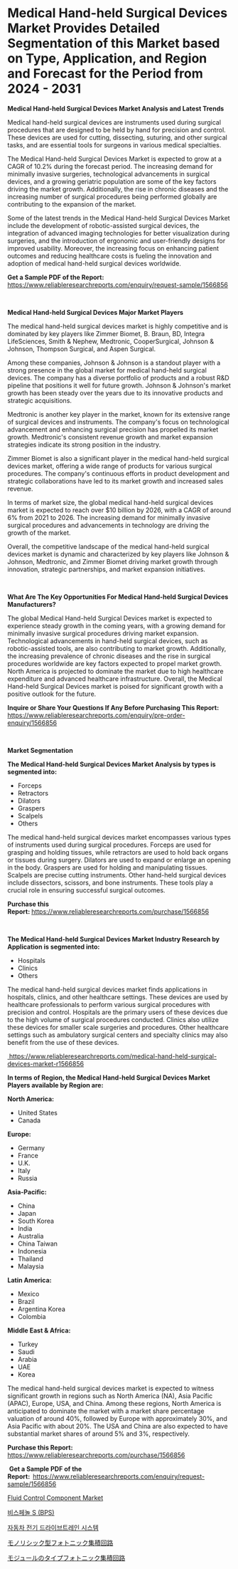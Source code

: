 <p><h1>Medical Hand-held Surgical Devices Market Provides Detailed Segmentation of this Market based on Type, Application, and Region and Forecast for the Period from 2024 - 2031</h1></p><p><strong>Medical Hand-held Surgical Devices Market Analysis and Latest Trends</strong></p>
<p><p>Medical hand-held surgical devices are instruments used during surgical procedures that are designed to be held by hand for precision and control. These devices are used for cutting, dissecting, suturing, and other surgical tasks, and are essential tools for surgeons in various medical specialties.</p><p>The Medical Hand-held Surgical Devices Market is expected to grow at a CAGR of 10.2% during the forecast period. The increasing demand for minimally invasive surgeries, technological advancements in surgical devices, and a growing geriatric population are some of the key factors driving the market growth. Additionally, the rise in chronic diseases and the increasing number of surgical procedures being performed globally are contributing to the expansion of the market.</p><p>Some of the latest trends in the Medical Hand-held Surgical Devices Market include the development of robotic-assisted surgical devices, the integration of advanced imaging technologies for better visualization during surgeries, and the introduction of ergonomic and user-friendly designs for improved usability. Moreover, the increasing focus on enhancing patient outcomes and reducing healthcare costs is fueling the innovation and adoption of medical hand-held surgical devices worldwide.</p></p>
<p><strong>Get a Sample PDF of the Report:&nbsp;</strong> <a href="https://www.reliableresearchreports.com/enquiry/request-sample/1566856">https://www.reliableresearchreports.com/enquiry/request-sample/1566856</a></p>
<p>&nbsp;</p>
<p><strong>Medical Hand-held Surgical Devices Major Market Players</strong></p>
<p><p>The medical hand-held surgical devices market is highly competitive and is dominated by key players like Zimmer Biomet, B. Braun, BD, Integra LifeSciences, Smith & Nephew, Medtronic, CooperSurgical, Johnson & Johnson, Thompson Surgical, and Aspen Surgical.</p><p>Among these companies, Johnson & Johnson is a standout player with a strong presence in the global market for medical hand-held surgical devices. The company has a diverse portfolio of products and a robust R&D pipeline that positions it well for future growth. Johnson & Johnson's market growth has been steady over the years due to its innovative products and strategic acquisitions.</p><p>Medtronic is another key player in the market, known for its extensive range of surgical devices and instruments. The company's focus on technological advancement and enhancing surgical precision has propelled its market growth. Medtronic's consistent revenue growth and market expansion strategies indicate its strong position in the industry.</p><p>Zimmer Biomet is also a significant player in the medical hand-held surgical devices market, offering a wide range of products for various surgical procedures. The company's continuous efforts in product development and strategic collaborations have led to its market growth and increased sales revenue.</p><p>In terms of market size, the global medical hand-held surgical devices market is expected to reach over $10 billion by 2026, with a CAGR of around 6% from 2021 to 2026. The increasing demand for minimally invasive surgical procedures and advancements in technology are driving the growth of the market.</p><p>Overall, the competitive landscape of the medical hand-held surgical devices market is dynamic and characterized by key players like Johnson & Johnson, Medtronic, and Zimmer Biomet driving market growth through innovation, strategic partnerships, and market expansion initiatives.</p></p>
<p>&nbsp;</p>
<p><strong>What Are The Key Opportunities For Medical Hand-held Surgical Devices Manufacturers?</strong></p>
<p><p>The global Medical Hand-held Surgical Devices market is expected to experience steady growth in the coming years, with a growing demand for minimally invasive surgical procedures driving market expansion. Technological advancements in hand-held surgical devices, such as robotic-assisted tools, are also contributing to market growth. Additionally, the increasing prevalence of chronic diseases and the rise in surgical procedures worldwide are key factors expected to propel market growth. North America is projected to dominate the market due to high healthcare expenditure and advanced healthcare infrastructure. Overall, the Medical Hand-held Surgical Devices market is poised for significant growth with a positive outlook for the future.</p></p>
<p><strong>Inquire or Share Your Questions If Any Before Purchasing This Report:</strong> <a href="https://www.reliableresearchreports.com/enquiry/pre-order-enquiry/1566856">https://www.reliableresearchreports.com/enquiry/pre-order-enquiry/1566856</a></p>
<p>&nbsp;</p>
<p><strong>Market Segmentation</strong></p>
<p><strong>The Medical Hand-held Surgical Devices Market Analysis by types is segmented into:</strong></p>
<p><ul><li>Forceps</li><li>Retractors</li><li>Dilators</li><li>Graspers</li><li>Scalpels</li><li>Others</li></ul></p>
<p><p>The medical hand-held surgical devices market encompasses various types of instruments used during surgical procedures. Forceps are used for grasping and holding tissues, while retractors are used to hold back organs or tissues during surgery. Dilators are used to expand or enlarge an opening in the body. Graspers are used for holding and manipulating tissues. Scalpels are precise cutting instruments. Other hand-held surgical devices include dissectors, scissors, and bone instruments. These tools play a crucial role in ensuring successful surgical outcomes.</p></p>
<p><strong>Purchase this Report:&nbsp;</strong><a href="https://www.reliableresearchreports.com/purchase/1566856">https://www.reliableresearchreports.com/purchase/1566856</a></p>
<p>&nbsp;</p>
<p><strong>The Medical Hand-held Surgical Devices Market Industry Research by Application is segmented into:</strong></p>
<p><ul><li>Hospitals</li><li>Clinics</li><li>Others</li></ul></p>
<p><p>The medical hand-held surgical devices market finds applications in hospitals, clinics, and other healthcare settings. These devices are used by healthcare professionals to perform various surgical procedures with precision and control. Hospitals are the primary users of these devices due to the high volume of surgical procedures conducted. Clinics also utilize these devices for smaller scale surgeries and procedures. Other healthcare settings such as ambulatory surgical centers and specialty clinics may also benefit from the use of these devices.</p></p>
<p><a href="https://www.reliableresearchreports.com/medical-hand-held-surgical-devices-market-r1566856">&nbsp;https://www.reliableresearchreports.com/medical-hand-held-surgical-devices-market-r1566856</a></p>
<p><strong>In terms of Region, the Medical Hand-held Surgical Devices Market Players available by Region are:</strong></p>
<p>
    <p> <strong> North America: </strong>
        <ul>
            <li>United States</li>
            <li>Canada</li>
        </ul>
        </p> 
    <p> <strong> Europe: </strong>
        <ul>
            <li>Germany</li>
            <li>France</li>
            <li>U.K.</li>
            <li>Italy</li>
            <li>Russia</li>
        </ul>
        </p> 
    <p> <strong> Asia-Pacific: </strong>
        <ul>
            <li>China</li>
            <li>Japan</li>
            <li>South Korea</li>
            <li>India</li>
            <li>Australia</li>
            <li>China Taiwan</li>
            <li>Indonesia</li>
            <li>Thailand</li>
            <li>Malaysia</li>
        </ul>
        </p> 
    <p> <strong> Latin America: </strong>
        <ul>
            <li>Mexico</li>
            <li>Brazil</li>
            <li>Argentina Korea</li>
            <li>Colombia</li>
        </ul>
        </p> 
    <p> <strong> Middle East & Africa: </strong>
        <ul>
            <li>Turkey</li>
            <li>Saudi</li>
            <li>Arabia</li>
            <li>UAE</li>
            <li>Korea</li>
        </ul>
    </p>
    </p>
<p><p>The medical hand-held surgical devices market is expected to witness significant growth in regions such as North America (NA), Asia Pacific (APAC), Europe, USA, and China. Among these regions, North America is anticipated to dominate the market with a market share percentage valuation of around 40%, followed by Europe with approximately 30%, and Asia Pacific with about 20%. The USA and China are also expected to have substantial market shares of around 5% and 3%, respectively.</p></p>
<p><strong>Purchase this Report: </strong><a href="https://www.reliableresearchreports.com/purchase/1566856">https://www.reliableresearchreports.com/purchase/1566856</a></p>
<p>&nbsp;<strong>Get a Sample PDF of the Report:&nbsp;&nbsp;</strong><a href="https://www.reliableresearchreports.com/enquiry/request-sample/1566856">https://www.reliableresearchreports.com/enquiry/request-sample/1566856</a></p>
<p><strong></strong></p>
<p><p><a href="https://github.com/ashepherd82/Market-Research-Report-List-4/blob/main/fluid-control-component-market.md">Fluid Control Component Market</a></p><p><a href="https://github.com/mdmazharulnwr786/Market-Research-Report-List-1/blob/main/759286784701.md">비스페놀 S (BPS)</a></p><p><a href="https://github.com/bunxhcci35271755/Market-Research-Report-List-2/blob/main/940094983324.md">자동차 전기 드라이브트레인 시스템</a></p><p><a href="https://github.com/Sophiaard2003/Market-Research-Report-List-1/blob/main/751733991321.md">モノリシック型フォトニック集積回路</a></p><p><a href="https://github.com/deonnorth8/Market-Research-Report-List-1/blob/main/678250691322.md">モジュールのタイプフォトニック集積回路</a></p></p>